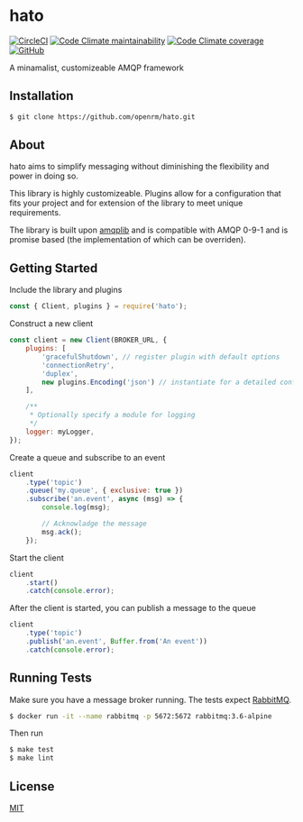 # hato

[![CircleCI](https://img.shields.io/circleci/build/github/openrm/hato)](https://app.circleci.com/pipelines/github/openrm/hato?branch=master)
[![Code Climate maintainability](https://img.shields.io/codeclimate/maintainability/openrm/hato)](https://codeclimate.com/github/openrm/hato/maintainability)
[![Code Climate coverage](https://img.shields.io/codeclimate/coverage/openrm/hato)](https://codeclimate.com/github/openrm/hato/test_coverage)
[![GitHub](https://img.shields.io/github/license/openrm/hato)](https://github.com/openrm/hato/blob/master/LICENSE)

A minamalist, customizeable AMQP framework

## Installation
```sh
$ git clone https://github.com/openrm/hato.git
```

## About
hato aims to simplify messaging without diminishing the flexibility and power in doing so.

This library is highly customizeable. Plugins allow for a configuration that fits your project and for extension of the library to meet unique requirements.

The library is built upon [amqplib](https://www.npmjs.com/package/amqplib) and is compatible with AMQP 0-9-1 and is promise based (the implementation of which can be overriden).

## Getting Started

Include the library and plugins

```js
const { Client, plugins } = require('hato');
```


Construct a new client
```js
const client = new Client(BROKER_URL, {
    plugins: [
        'gracefulShutdown', // register plugin with default options
        'connectionRetry',
        'duplex',
        new plugins.Encoding('json') // instantiate for a detailed configuration
    ],

    /**
     * Optionally specify a module for logging
     */
    logger: myLogger,
});
```

Create a queue and subscribe to an event
```js
client
    .type('topic')
    .queue('my.queue', { exclusive: true })
    .subscribe('an.event', async (msg) => {
        console.log(msg);

        // Acknowladge the message
        msg.ack();
    });
```

Start the client
```js
client
    .start()
    .catch(console.error);
````

After the client is started, you can publish a message to the queue
```js
client
    .type('topic')
    .publish('an.event', Buffer.from('An event'))
    .catch(console.error);
```

## Running Tests

Make sure you have a message broker running. The tests expect [RabbitMQ](https://www.rabbitmq.com/).

```sh
$ docker run -it --name rabbitmq -p 5672:5672 rabbitmq:3.6-alpine
```
Then run
```sh
$ make test
$ make lint
```

## License
[MIT](https://github.com/openrm/hato/blob/master/LICENSE)
